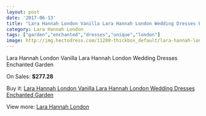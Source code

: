 ```yaml
---
layout: post
date: '2017-06-13'
title: "Lara Hannah London Vanilla Lara Hannah London Wedding Dresses Enchanted Garden"
category: Lara Hannah London
tags: ["garden","enchanted","dresses","unique","london"]
image: http://img.hectodress.com/11280-thickbox_default/lara-hannah-london-vanilla-lara-hannah-london-wedding-dresses-enchanted-garden.jpg
---
```

Lara Hannah London Vanilla Lara Hannah London Wedding Dresses Enchanted Garden

On Sales: **$277.28**
<a href="https://www.hectodress.com/lara-hannah-london/5599-lara-hannah-london-vanilla-lara-hannah-london-wedding-dresses-enchanted-garden.html"><amp-img layout="responsive" width="600" height="600" src="//img.hectodress.com/11280-thickbox_default/lara-hannah-london-vanilla-lara-hannah-london-wedding-dresses-enchanted-garden.jpg" alt="Lara Hannah London Vanilla Lara Hannah London Wedding Dresses Enchanted Garden 0" /></a>
<a href="https://www.hectodress.com/lara-hannah-london/5599-lara-hannah-london-vanilla-lara-hannah-london-wedding-dresses-enchanted-garden.html"><amp-img layout="responsive" width="600" height="600" src="//img.hectodress.com/11281-thickbox_default/lara-hannah-london-vanilla-lara-hannah-london-wedding-dresses-enchanted-garden.jpg" alt="Lara Hannah London Vanilla Lara Hannah London Wedding Dresses Enchanted Garden 1" /></a>

Buy it: [Lara Hannah London Vanilla Lara Hannah London Wedding Dresses Enchanted Garden](https://www.hectodress.com/lara-hannah-london/5599-lara-hannah-london-vanilla-lara-hannah-london-wedding-dresses-enchanted-garden.html "Lara Hannah London Vanilla Lara Hannah London Wedding Dresses Enchanted Garden")

View more: [Lara Hannah London](https://www.hectodress.com/93-lara-hannah-london "Lara Hannah London")